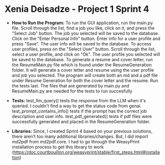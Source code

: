 # Xenia Deisadze - Project 1 Sprint 4

* **How to Run the Program:**
To run the GUI application, run the main.py file. Scroll through the list, find a job you like, click on it, and press the "Select Job" button. The job you selected will be saved to the database. 
Click on the "Enter Personal Info" button. Enter info for a user profile and press "Save". The user info will be saved to the database. 
To access user profiles, press on the "Select User" button. Scroll through the list, select a user profile, and click on "Ok". The user profile you selected will be saved to the database. 
To generate a resume and cover letter, run the ResumeMain.py file which is found under the ResumeGeneration folder. It will generate a cover letter and resume using the user profile and job you selected. The program will create both an md and a pdf file under Resume Generation for both the cover letter and the resume. 
Run the tests last. The files that are generated by main.py and ResumeMain.py are needed for the tests to run succesfully


* **Tests:**
test_llm_query() tests the response from the LLM when it's queried. I couldn't find a way to get the status code from genai.
test_prompt_contains_info() tests if the prompt has the correct job description and user info.
test_pdf_generated() tests if pdf files were successfully generated and placed in the ResumeGeneration folder.


* **Libraries:**
Since, I created Sprint 4 based on your previous solutions, there aren't too many additional libraries/changes.
But, I did import md2pdf from md2pdf.core. I had to go through the WeasyPrint installation process to get this library to work
(https://doc.courtbouillon.org/weasyprint/stable/first_steps.html#installation)

